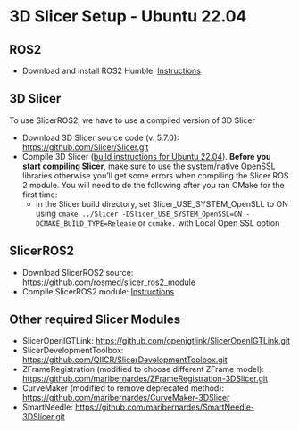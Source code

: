 3D Slicer Setup - Ubuntu 22.04
===================

ROS2
--------------
* Download and install ROS2 Humble: [Instructions](https://docs.ros.org/en/humble/Installation/Ubuntu-Install-Debs.html)

3D Slicer
--------------

To use SlicerROS2, we have to use a compiled version of 3D Slicer
* Download 3D Slicer source code (v. 5.7.0): https://github.com/Slicer/Slicer.git
* Compile 3D Slicer ([build instructions for Ubuntu 22.04](https://slicer.readthedocs.io/en/latest/developer_guide/build_instructions/linux.html#ubuntu-22-04-jammy-jellyfish)).
  **Before you start compiling Slicer**, make sure to use the system/native OpenSSL libraries otherwise you’ll get some errors when compiling the Slicer ROS 2 module.
  You will need to do the following after you ran CMake for the first time:
  * In the Slicer build directory, set Slicer_USE_SYSTEM_OpenSLL to ON using
    ```cmake ../Slicer -DSlicer_USE_SYSTEM_OpenSSL=ON -DCMAKE_BUILD_TYPE=Release``` or ```ccmake.``` with Local Open SSL option

SlicerROS2
--------------------

* Download SlicerROS2 source: https://github.com/rosmed/slicer_ros2_module
* Compile SlicerROS2 module: [Instructions](https://slicer-ros2.readthedocs.io/en/latest/pages/getting-started.html#compilation)

Other required Slicer Modules
--------------------

* SlicerOpenIGTLink: https://github.com/openigtlink/SlicerOpenIGTLink.git
* SlicerDevelopmentToolbox: https://github.com/QIICR/SlicerDevelopmentToolbox.git
* ZFrameRegistration (modified to choose different ZFrame model): https://github.com/maribernardes/ZFrameRegistration-3DSlicer.git
* CurveMaker (modified to remove deprecated method): https://github.com/maribernardes/CurveMaker-3DSlicer
* SmartNeedle: https://github.com/maribernardes/SmartNeedle-3DSlicer.git
